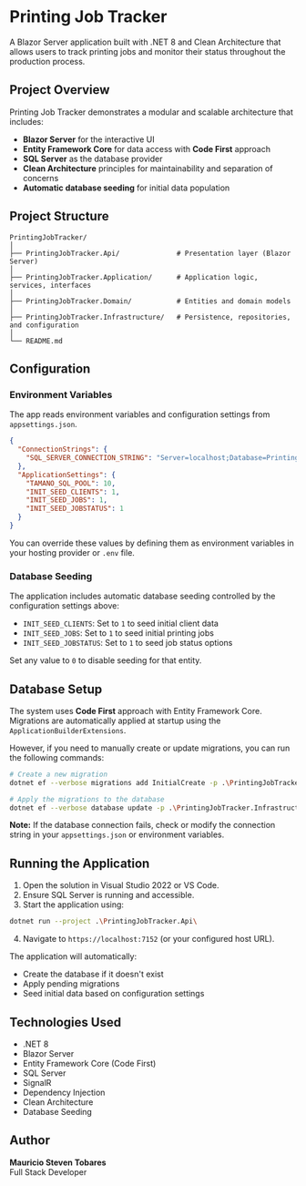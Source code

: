 # Printing Job Tracker

A Blazor Server application built with .NET 8 and Clean Architecture that allows users to track printing jobs and monitor their status throughout the production process.

## Project Overview

Printing Job Tracker demonstrates a modular and scalable architecture that includes:

- **Blazor Server** for the interactive UI
- **Entity Framework Core** for data access with **Code First** approach
- **SQL Server** as the database provider
- **Clean Architecture** principles for maintainability and separation of concerns
- **Automatic database seeding** for initial data population

## Project Structure
```
PrintingJobTracker/
│
├── PrintingJobTracker.Api/              # Presentation layer (Blazor Server)
│
├── PrintingJobTracker.Application/      # Application logic, services, interfaces
│
├── PrintingJobTracker.Domain/           # Entities and domain models
│
├── PrintingJobTracker.Infrastructure/   # Persistence, repositories, and configuration
│
└── README.md
```

## Configuration

### Environment Variables

The app reads environment variables and configuration settings from `appsettings.json`.
```json
{
  "ConnectionStrings": {
    "SQL_SERVER_CONNECTION_STRING": "Server=localhost;Database=PrintingJobTracker;Trusted_Connection=True;MultipleActiveResultSets=true;TrustServerCertificate=True"
  },
  "ApplicationSettings": {
    "TAMANO_SQL_POOL": 10,
    "INIT_SEED_CLIENTS": 1,
    "INIT_SEED_JOBS": 1,
    "INIT_SEED_JOBSTATUS": 1
  }
}
```

You can override these values by defining them as environment variables in your hosting provider or `.env` file.

### Database Seeding

The application includes automatic database seeding controlled by the configuration settings above:

- `INIT_SEED_CLIENTS`: Set to `1` to seed initial client data
- `INIT_SEED_JOBS`: Set to `1` to seed initial printing jobs
- `INIT_SEED_JOBSTATUS`: Set to `1` to seed job status options

Set any value to `0` to disable seeding for that entity.

## Database Setup

The system uses **Code First** approach with Entity Framework Core. Migrations are automatically applied at startup using the `ApplicationBuilderExtensions`.

However, if you need to manually create or update migrations, you can run the following commands:
```bash
# Create a new migration
dotnet ef --verbose migrations add InitialCreate -p .\PrintingJobTracker.Infrastructure\ -s .\PrintingJobTracker.Api\

# Apply the migrations to the database
dotnet ef --verbose database update -p .\PrintingJobTracker.Infrastructure\ -s .\PrintingJobTracker.Api\
```

**Note:** If the database connection fails, check or modify the connection string in your `appsettings.json` or environment variables.

## Running the Application

1. Open the solution in Visual Studio 2022 or VS Code.
2. Ensure SQL Server is running and accessible.
3. Start the application using:
```bash
dotnet run --project .\PrintingJobTracker.Api\
```

4. Navigate to `https://localhost:7152` (or your configured host URL).

The application will automatically:
- Create the database if it doesn't exist
- Apply pending migrations
- Seed initial data based on configuration settings

## Technologies Used

- .NET 8
- Blazor Server
- Entity Framework Core (Code First)
- SQL Server
- SignalR
- Dependency Injection
- Clean Architecture
- Database Seeding

## Author

**Mauricio Steven Tobares**  
Full Stack Developer

